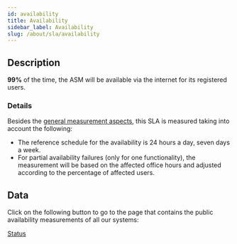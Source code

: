 ```yaml
---
id: availability
title: Availability
sidebar_label: Availability
slug: /about/sla/availability
---
```


## Description

**99%** of the time,
the ASM will be available via the internet
for its registered users.

### Details

Besides the [general measurement aspects](/about/sla#details),
this SLA is measured
taking into account the following:

- The reference schedule for the availability
  is 24 hours a day,
  seven days a week.
- For partial availability failures
  (only for one functionality),
  the measurement will be based on the affected office hours
  and adjusted according to the percentage of affected users.

## Data

Click on the following button
to go to the page
that contains the public availability measurements
of all our systems:

<div class="div-button">
  <a class="link-button" href="https://status.fluidattacks.com/">Status</a>
</div>

